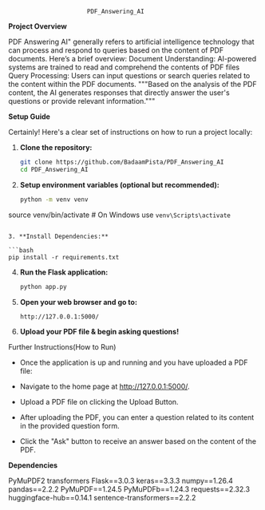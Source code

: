                           PDF_Answering_AI

**Project Overview**

PDF Answering AI" generally refers to artificial intelligence technology that can process and respond to queries based on the content of PDF documents. Here’s a brief overview:
Document Understanding: AI-powered systems are trained to read and comprehend the contents of PDF files
Query Processing: Users can input questions or search queries related to the content within the PDF documents.
"""Based on the analysis of the PDF content, the AI generates responses that directly answer the user's questions or provide relevant information."""

**Setup Guide**

Certainly! Here's a clear set of instructions on how to run a project locally:

1. **Clone the repository:**

   ```bash
   git clone https://github.com/BadaamPista/PDF_Answering_AI
   cd PDF_Answering_AI

   ```

2. **Setup environment variables (optional but recommended):**

   ```bash
   python -m venv venv
source venv/bin/activate  # On Windows use `venv\Scripts\activate`

   ```

3. **Install Dependencies:**

   ```bash
   pip install -r requirements.txt

   ```

4. **Run the Flask application:**

   ```bash
   python app.py

   ```

5. **Open your web browser and go to:**

   ```
   http://127.0.0.1:5000/

6. **Upload your PDF file & begin asking questions!**

 Further Instructions(How to Run)
- Once the application is up and running and you have uploaded a PDF file:

- Navigate to the home page at http://127.0.0.1:5000/.

- Upload a PDF file on clicking the Upload Button.

- After uploading the PDF, you can enter a question related to its content in the provided question form.

- Click the "Ask" button to receive an answer based on the content of the PDF.

**Dependencies**

PyMuPDF2
transformers
Flask==3.0.3
keras==3.3.3
numpy==1.26.4
pandas==2.2.2
PyMuPDF==1.24.5
PyMuPDFb==1.24.3
requests==2.32.3
huggingface-hub==0.14.1
sentence-transformers==2.2.2


